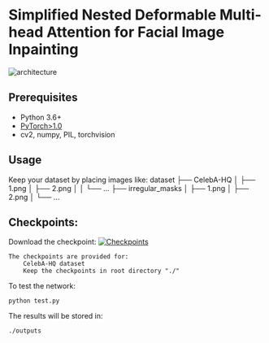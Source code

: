 # Simplified Nested Deformable Multi-head Attention for Facial Image Inpainting
![architecture](https://github.com/naduhrin78/Simplified-Nested-Deformable-Multiheaded-Attention/assets/19820757/163609ef-112a-42aa-a2c7-09cc0f7e1d84)

## Prerequisites
- Python 3.6+
- [PyTorch>1.0](https://pytorch.org/get-started/previous-versions/)
- cv2, numpy, PIL, torchvision
## Usage

Keep your dataset by placing images like:
dataset
    ├── CelebA-HQ
    │   ├── 1.png 
    │   ├── 2.png 
    │   │   └── ...
    ├── irregular_masks
    │   ├── 1.png 
    │   ├── 2.png 
    │   └── ...    

## Checkpoints:

Download the checkpoint: [![Checkpoints](https://img.shields.io/badge/Checkpoint-<COLOR>.svg)](https://drive.google.com/file/d/1mjO85DdatC_gg1ppNbqnNOlq8CLq_ih2/view?usp=sharing)

    The checkpoints are provided for:
        CelebA-HQ dataset
        Keep the checkpoints in root directory "./"


To test the network:
    
    python test.py
        


The results will be stored in:

    ./outputs
